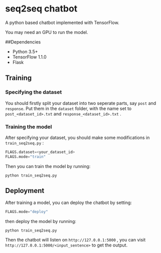 # seq2seq chatbot
A python based chatbot implemented with TensorFlow. 

You may need an GPU to run the model.



##Dependencies

- Python 3.5+
- TensorFlow 1.1.0
- Flask



## Training

### Specifying the dataset

You should firstly split your dataset into two seperate parts, say `post` and `response`. Put them in the `dataset` folder, with the name set to `post_<dataset_id>.txt` and `response_<dataset_id>.txt` .

### Training the model

After specifying your dataset, you should make some modifications in `train_seq2seq.py` :

```python
FLAGS.dataset=<your_dataset_id>
FLAGS.mode="train"
```

Then you can train the model by running:

```shell
python train_seq2seq.py
```



## Deployment

After training a model, you can deploy the chatbot by setting:

```python
FLAGS.mode="deploy"
```

then deploy the model by running:

```
python train_seq2seq.py
```

Then the chatbot will listen on `http://127.0.0.1:5000` , you can visit `http://127.0.0.1:5000/<input_sentence>` to get the output.


